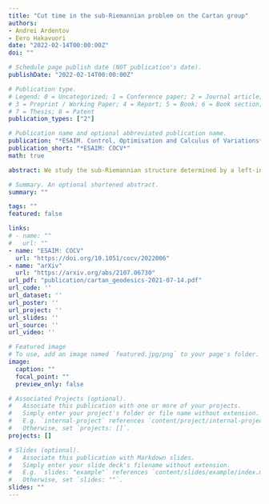 ```yaml
---
title: "Cut time in the sub-Riemannian problem on the Cartan group"
authors:
- Andrei Ardentov
- Eero Hakavuori
date: "2022-02-14T00:00:00Z"
doi: ""

# Schedule page publish date (NOT publication's date).
publishDate: "2022-02-14T00:00:00Z"

# Publication type.
# Legend: 0 = Uncategorized; 1 = Conference paper; 2 = Journal article;
# 3 = Preprint / Working Paper; 4 = Report; 5 = Book; 6 = Book section;
# 7 = Thesis; 8 = Patent
publication_types: ["2"]

# Publication name and optional abbreviated publication name.
publication: "*ESAIM. Control, Optimisation and Calculus of Variations*"
publication_short: "*ESAIM: COCV*"
math: true

abstract: We study the sub-Riemannian structure determined by a left-invariant distribution of rank 2 on a step 3 Carnot group of dimension 5. We prove the conjectured cut times of Yu. Sachkov for the sub-Riemannian Cartan problem. Along the proof, we obtain a comparison with the known cut times in the sub-Riemannian Engel group, and a sufficient (generic) condition for the uniqueness of the length minimizer between two points. Hence we reduce the optimal synthesis to solving a certain system of equations in elliptic functions.

# Summary. An optional shortened abstract.
summary: ""

tags: ""
featured: false

links:
# - name: ""
#   url: ""
- name: "ESAIM: COCV"
  url: "https://doi.org/10.1051/cocv/2022006"
- name: "arXiv"
  url: "https://arxiv.org/abs/2107.06730"
url_pdf: "publication/cartan_geodesics-2021-07-14.pdf"
url_code: ''
url_dataset: ''
url_poster: ''
url_project: ''
url_slides: ''
url_source: ''
url_video: ''

# Featured image
# To use, add an image named `featured.jpg/png` to your page's folder. 
image:
  caption: ""
  focal_point: ""
  preview_only: false

# Associated Projects (optional).
#   Associate this publication with one or more of your projects.
#   Simply enter your project's folder or file name without extension.
#   E.g. `internal-project` references `content/project/internal-project/index.md`.
#   Otherwise, set `projects: []`.
projects: []

# Slides (optional).
#   Associate this publication with Markdown slides.
#   Simply enter your slide deck's filename without extension.
#   E.g. `slides: "example"` references `content/slides/example/index.md`.
#   Otherwise, set `slides: ""`.
slides: ""
---
```

